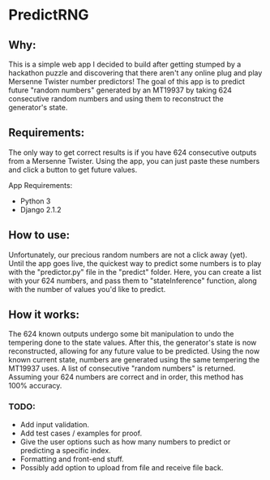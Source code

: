# PredictRNG
## Why:
This is a simple web app I decided to build after getting stumped by a hackathon puzzle 
and discovering that there aren't any online plug and play Mersenne Twister number predictors!
The goal of this app is to predict future "random numbers" generated by an MT19937 by taking 624 consecutive
random numbers and using them to reconstruct the generator's state.

## Requirements:
The only way to get correct results is if you have 624 consecutive outputs from a Mersenne Twister.
Using the app, you can just paste these numbers and click a button to get future values.

App Requirements:
- Python 3
- Django 2.1.2

## How to use:
Unfortunately, our precious random numbers are not a click away (yet).
Until the app goes live, the quickest way to predict some numbers is to play with
the "predictor.py" file in the "predict" folder.
Here, you can create a list with your 624 numbers, and pass them to "stateInference" function,
along with the number of values you'd like to predict. 

## How it works:
The 624 known outputs undergo some bit manipulation to undo the tempering done to the state values. After this, the generator's state is now reconstructed, allowing for any future value to be predicted. Using the now known current state, numbers are generated using the same tempering the MT19937 uses. A list of consecutive "random numbers" is returned. Assuming your 624 numbers are correct and in order, this method has 100% accuracy. 

### TODO:
- Add input validation.
- Add test cases / examples for proof.
- Give the user options such as how many numbers to predict or predicting a specific index.
- Formatting and front-end stuff.
- Possibly add option to upload from file and receive file back.
